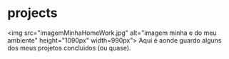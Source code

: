 # projects

<img src="imagemMinhaHomeWork.jpg" alt="imagem minha e do meu ambiente" height="1090px" width=990px">
Aqui é aonde guardo alguns dos meus projetos concluidos (ou quase).
